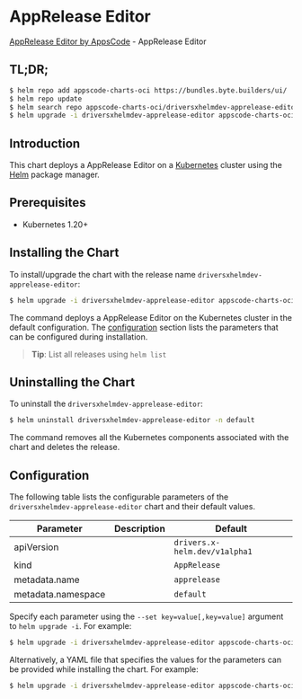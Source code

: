 # AppRelease Editor

[AppRelease Editor by AppsCode](https://appscode.com) - AppRelease Editor

## TL;DR;

```bash
$ helm repo add appscode-charts-oci https://bundles.byte.builders/ui/
$ helm repo update
$ helm search repo appscode-charts-oci/driversxhelmdev-apprelease-editor --version=v0.13.0
$ helm upgrade -i driversxhelmdev-apprelease-editor appscode-charts-oci/driversxhelmdev-apprelease-editor -n default --create-namespace --version=v0.13.0
```

## Introduction

This chart deploys a AppRelease Editor on a [Kubernetes](http://kubernetes.io) cluster using the [Helm](https://helm.sh) package manager.

## Prerequisites

- Kubernetes 1.20+

## Installing the Chart

To install/upgrade the chart with the release name `driversxhelmdev-apprelease-editor`:

```bash
$ helm upgrade -i driversxhelmdev-apprelease-editor appscode-charts-oci/driversxhelmdev-apprelease-editor -n default --create-namespace --version=v0.13.0
```

The command deploys a AppRelease Editor on the Kubernetes cluster in the default configuration. The [configuration](#configuration) section lists the parameters that can be configured during installation.

> **Tip**: List all releases using `helm list`

## Uninstalling the Chart

To uninstall the `driversxhelmdev-apprelease-editor`:

```bash
$ helm uninstall driversxhelmdev-apprelease-editor -n default
```

The command removes all the Kubernetes components associated with the chart and deletes the release.

## Configuration

The following table lists the configurable parameters of the `driversxhelmdev-apprelease-editor` chart and their default values.

|     Parameter      | Description |                 Default                  |
|--------------------|-------------|------------------------------------------|
| apiVersion         |             | <code>drivers.x-helm.dev/v1alpha1</code> |
| kind               |             | <code>AppRelease</code>                  |
| metadata.name      |             | <code>apprelease</code>                  |
| metadata.namespace |             | <code>default</code>                     |


Specify each parameter using the `--set key=value[,key=value]` argument to `helm upgrade -i`. For example:

```bash
$ helm upgrade -i driversxhelmdev-apprelease-editor appscode-charts-oci/driversxhelmdev-apprelease-editor -n default --create-namespace --version=v0.13.0 --set apiVersion=drivers.x-helm.dev/v1alpha1
```

Alternatively, a YAML file that specifies the values for the parameters can be provided while
installing the chart. For example:

```bash
$ helm upgrade -i driversxhelmdev-apprelease-editor appscode-charts-oci/driversxhelmdev-apprelease-editor -n default --create-namespace --version=v0.13.0 --values values.yaml
```
